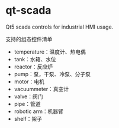 # qt-scada
Qt5 scada controls for industrial HMI usage.



支持的组态控件清单

- temperature：温度计、热电偶
- tank：水箱、水位
- reactor：反应炉
- pump：泵，干泵、冷泵、分子泵
- motor：电机
- vacuummeter：真空计
- valve：阀门
- pipe：管道
- robotic arm：机器臂
- shelf：架子
